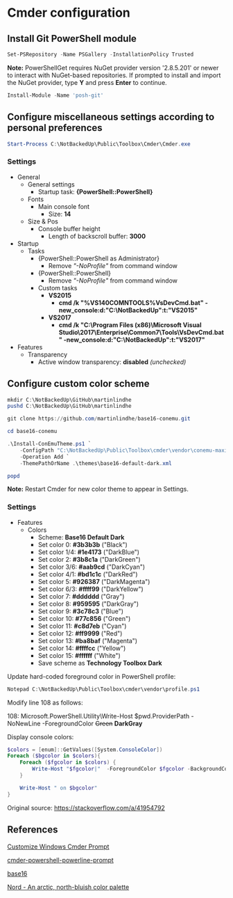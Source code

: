 # Cmder configuration

## Install Git PowerShell module

```PowerShell
Set-PSRepository -Name PSGallery -InstallationPolicy Trusted
```

**Note:** PowerShellGet requires NuGet provider version '2.8.5.201' or newer to
interact with NuGet-based repositories. If prompted to install and import the
NuGet provider, type **Y** and press **Enter** to continue.

```PowerShell
Install-Module -Name 'posh-git'
```

## Configure miscellaneous settings according to personal preferences

```PowerShell
Start-Process C:\NotBackedUp\Public\Toolbox\Cmder\Cmder.exe
```

### Settings

- General
  - General settings
    - Startup task: **{PowerShell::PowerShell}**
  - Fonts
    - Main console font
      - Size: **14**
  - Size & Pos
    - Console buffer height
      - Length of backscroll buffer: **3000**
- Startup
  - Tasks
    - {PowerShell::PowerShell as Administrator}
      - Remove _"-NoProfile"_ from command window
    - {PowerShell::PowerShell}
      - Remove _"-NoProfile"_ from command window
    - Custom tasks
      - **VS2015**
        - **cmd /k "%VS140COMNTOOLS%VsDevCmd.bat" -new_console:d:"C:\NotBackedUp":t:"VS2015"**
      - **VS2017**
        - **cmd /k "C:\Program Files (x86)\Microsoft Visual Studio\2017\Enterprise\Common7\Tools\VsDevCmd.bat" -new_console:d:"C:\NotBackedUp":t:"VS2017"**
- Features
  - Transparency
    - Active window transparency: **disabled** _(unchecked)_

## Configure custom color scheme

```PowerShell
mkdir C:\NotBackedUp\GitHub\martinlindhe
pushd C:\NotBackedUp\GitHub\martinlindhe

git clone https://github.com/martinlindhe/base16-conemu.git

cd base16-conemu

.\Install-ConEmuTheme.ps1 `
    -ConfigPath "C:\NotBackedUp\Public\Toolbox\cmder\vendor\conemu-maximus5\ConEmu.xml" `
    -Operation Add `
    -ThemePathOrName .\themes\base16-default-dark.xml

popd
```

**Note:** Restart Cmder for new color theme to appear in Settings.

### Settings

- Features
  - Colors
    - Scheme: **Base16 Default Dark**
    - Set color 0: **#3b3b3b** ("Black")
    - Set color 1/4: **#1e4173** ("DarkBlue")
    - Set color 2: **#3b8c1a** ("DarkGreen")
    - Set color 3/6: **#aab9cd** ("DarkCyan")
    - Set color 4/1: **#bd1c1c** ("DarkRed")
    - Set color 5: **#926387** ("DarkMagenta")
    - Set color 6/3: **#ffff99** ("DarkYellow")
    - Set color 7: **#dddddd** ("Gray")
    - Set color 8: **#959595** ("DarkGray")
    - Set color 9: **#3c78c3** ("Blue")
    - Set color 10: **#77c856** ("Green")
    - Set color 11: **#c8d7eb** ("Cyan")
    - Set color 12: **#ff9999** ("Red")
    - Set color 13: **#ba8baf** ("Magenta")
    - Set color 14: **#ffffcc** ("Yellow")
    - Set color 15: **#ffffff** ("White")
    - Save scheme as **Technology Toolbox Dark**

Update hard-coded foreground color in PowerShell profile:

```PowerShell
Notepad C:\NotBackedUp\Public\Toolbox\cmder\vendor\profile.ps1
```

Modify line 108 as follows:

108: Microsoft.PowerShell.Utility\Write-Host \$pwd.ProviderPath -NoNewLine -ForegroundColor ~~Green~~ **DarkGray**

Display console colors:

```PowerShell
$colors = [enum]::GetValues([System.ConsoleColor])
Foreach ($bgcolor in $colors){
    Foreach ($fgcolor in $colors) {
        Write-Host "$fgcolor|"  -ForegroundColor $fgcolor -BackgroundColor $bgcolor -NoNewLine
    }

    Write-Host " on $bgcolor"
}
```

Original source: https://stackoverflow.com/a/41954792

## References

[Customize Windows Cmder Prompt](https://amreldib.com/blog/CustomizeWindowsCmderPrompt/)

[cmder-powershell-powerline-prompt](https://github.com/AmrEldib/cmder-powershell-powerline-prompt#cmder-powershell-powerline-prompt)

[base16](http://chriskempson.com/projects/base16/)

[Nord - An arctic, north-bluish color palette](https://github.com/arcticicestudio/nord)
